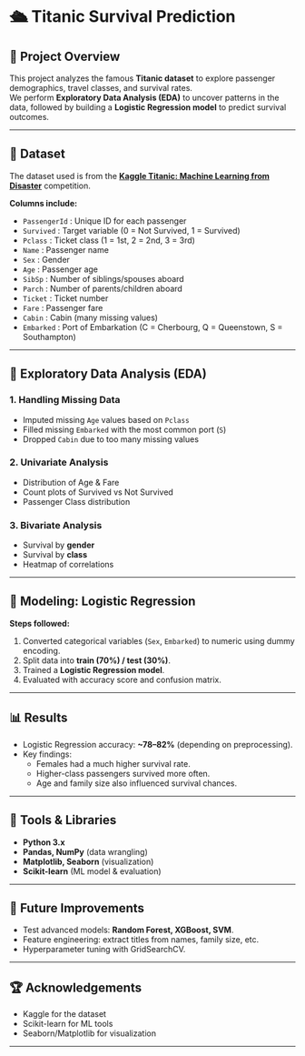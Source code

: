 # 🛳 Titanic Survival Prediction

## 📌 Project Overview  
This project analyzes the famous **Titanic dataset** to explore passenger demographics, travel classes, and survival rates.  
We perform **Exploratory Data Analysis (EDA)** to uncover patterns in the data, followed by building a **Logistic Regression model** to predict survival outcomes.  

---

## 📂 Dataset  
The dataset used is from the **[Kaggle Titanic: Machine Learning from Disaster](https://www.kaggle.com/c/titanic)** competition.  

**Columns include:**  
- `PassengerId` : Unique ID for each passenger  
- `Survived` : Target variable (0 = Not Survived, 1 = Survived)  
- `Pclass` : Ticket class (1 = 1st, 2 = 2nd, 3 = 3rd)  
- `Name` : Passenger name  
- `Sex` : Gender  
- `Age` : Passenger age  
- `SibSp` : Number of siblings/spouses aboard  
- `Parch` : Number of parents/children aboard  
- `Ticket` : Ticket number  
- `Fare` : Passenger fare  
- `Cabin` : Cabin (many missing values)  
- `Embarked` : Port of Embarkation (C = Cherbourg, Q = Queenstown, S = Southampton)  

---

## 🔎 Exploratory Data Analysis (EDA)  
### 1. Handling Missing Data  
- Imputed missing `Age` values based on `Pclass`  
- Filled missing `Embarked` with the most common port (`S`)  
- Dropped `Cabin` due to too many missing values  

### 2. Univariate Analysis  
- Distribution of Age & Fare  
- Count plots of Survived vs Not Survived  
- Passenger Class distribution  

### 3. Bivariate Analysis  
- Survival by **gender**  
- Survival by **class**  
- Heatmap of correlations  

  

---

## 🤖 Modeling: Logistic Regression  
**Steps followed:**  
1. Converted categorical variables (`Sex`, `Embarked`) to numeric using dummy encoding.  
2. Split data into **train (70%) / test (30%)**.  
3. Trained a **Logistic Regression model**.  
4. Evaluated with accuracy score and confusion matrix.  

---

## 📊 Results  
- Logistic Regression accuracy: **~78–82%** (depending on preprocessing).  
- Key findings:  
  - Females had a much higher survival rate.  
  - Higher-class passengers survived more often.  
  - Age and family size also influenced survival chances.  

 

---

## 🚀 Tools & Libraries  
- **Python 3.x**  
- **Pandas, NumPy** (data wrangling)  
- **Matplotlib, Seaborn** (visualization)  
- **Scikit-learn** (ML model & evaluation)  

---

## 📌 Future Improvements  
- Test advanced models: **Random Forest, XGBoost, SVM**.  
- Feature engineering: extract titles from names, family size, etc.  
- Hyperparameter tuning with GridSearchCV.  

---

## 🏆 Acknowledgements  
- Kaggle for the dataset  
- Scikit-learn for ML tools  
- Seaborn/Matplotlib for visualization  

---

